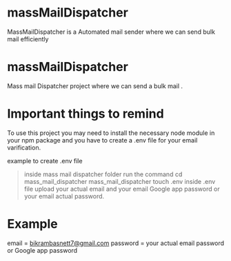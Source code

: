 # massMailDispatcher
MassMailDispatcher is a Automated mail sender where we can send bulk mail efficiently

# massMailDispatcher
Mass mail Dispatcher project where we can send a bulk mail .

# Important things to remind

To use this project you may need to install the necessary node module in your npm package and you have to create a .env file for your email varification.

example to create .env file

 > inside mass mail dispatcher folder run the command
 > cd mass_mail_dispatcher
 mass_mail_dispatcher touch .env
 >inside .env file upload your actual email and your email Google app password or your email actual password.
# Example 
  email = bikrambasnett7@gmail.com
  password = your actual email password or Google app password
  
